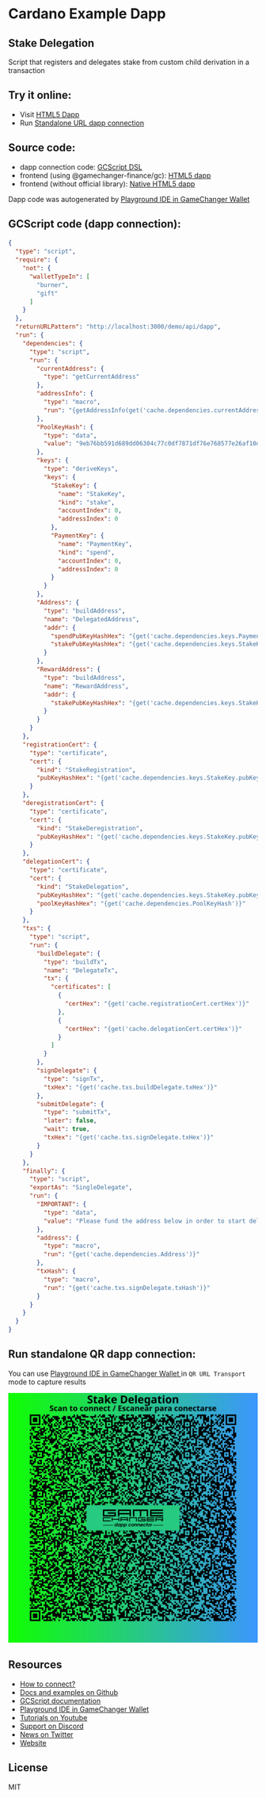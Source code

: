 
# Cardano Example Dapp

## **Stake Delegation**

Script that registers and delegates stake from custom child derivation in a transaction


## Try it online: 

-  Visit [HTML5 Dapp](https://gamechangerfinance.github.io/gamechanger.wallet/examples/Stake%20Delegation.html)
-  Run [Standalone URL dapp connection](https://beta-wallet.gamechanger.finance/api/2/run/1-H4sIAAAAAAAAA61VS3PaMBD-Kx5fksww4CQNJtyY5BAmfTCUnjI9yNLaaGIkV14nMJn8965kDHKANG3hAGi1--23D-2-hLgqIByGJTeywLATGvhVSUOil1BptD_PLM8BZ6Q3VuHwIUwqo8CQaiZTDH--vlojJOGP6ecJQwRDauEcsRj2ernmLJ_rEoeXURT1BCx0jxWyJ1hRWG-Vsi4EFKAEKC6htOcdUrUar4wBhSMhDJS-YgZ4074jUqz-O1ap9lQXjBvdQIYvZDna6p3S8fSEMz6Hrs-p2_Z8cnb2aj1MtM7vYXXHyrnnQTBk5OCJ5ZU9XkMS95Pk6vpc9AfXQkT9y-gTj2MeiTQexOf03Ye4P7iKY7jos_Q8EpcXScStg0dY-WEKMPIJ7q1we_cd2aOVuYqxhdXbiEhLKmEzaSV0ZJzrSuGYAluGw8hLUi2wQbHVgkJtI3rCLabNz0cwbYfs1iypZC4acadxdAs5ZAzBu7Fw1s75m1TJOuN3FtwVcG_FbHq6W9rdwjc8ofp16qT8HWCT2V04G-QUnpkRHw21re3FeVxa9fvMZImGodTqBgx63DgdZSo55Zw48PXlusQOd-oZk0pxxIRRQ_8Ps9uW-dG5uU78N16N6RE5EdJ23PwByhtMTTi4fG-yug5t3t7bzp0td9-nk-HSTeVtPsjFQy3YJfi20t21miPYOWTVrkLLxm2eUmZqD28rXlPcxaRUdFsBd51WTSQsq2QhcR-mu3CoOd3QW01ZXkKHFqSkFkBTwWF_Pk_PnQ0hlYo27GpfdWBZaIOj0jaWVFkOG1qbyo2_TL5NZ6Ovs8MbaJIDKyFIKyUCnEOwns9BArl-DqQKtKGHGKAOaPQYDJqcq8xbo--u0L1NuFmWLq0Uc3tNHkbZl69NJ9PnN3y8cTG1CAAA)

## Source code:

- dapp connection code: [GCScript DSL](Stake%20Delegation.gcscript)
- frontend (using @gamechanger-finance/gc): [HTML5 dapp](Stake%20Delegation.html)
- frontend (without official library): [Native HTML5 dapp](Stake%20Delegation_nolib.html)

Dapp code was autogenerated by [Playground IDE in GameChanger Wallet ](https://beta-wallet.gamechanger.finance/playground)

## GCScript code (dapp connection):
```json
{
  "type": "script",
  "require": {
    "not": {
      "walletTypeIn": [
        "burner",
        "gift"
      ]
    }
  },
  "returnURLPattern": "http://localhost:3000/demo/api/dapp",
  "run": {
    "dependencies": {
      "type": "script",
      "run": {
        "currentAddress": {
          "type": "getCurrentAddress"
        },
        "addressInfo": {
          "type": "macro",
          "run": "{getAddressInfo(get('cache.dependencies.currentAddress'))}"
        },
        "PoolKeyHash": {
          "type": "data",
          "value": "9eb76bb591d689dd06304c77c0df7871df76e768577e26af10d32b0c"
        },
        "keys": {
          "type": "deriveKeys",
          "keys": {
            "StakeKey": {
              "name": "StakeKey",
              "kind": "stake",
              "accountIndex": 0,
              "addressIndex": 0
            },
            "PaymentKey": {
              "name": "PaymentKey",
              "kind": "spend",
              "accountIndex": 0,
              "addressIndex": 0
            }
          }
        },
        "Address": {
          "type": "buildAddress",
          "name": "DelegatedAddress",
          "addr": {
            "spendPubKeyHashHex": "{get('cache.dependencies.keys.PaymentKey.pubKeyHashHex')}",
            "stakePubKeyHashHex": "{get('cache.dependencies.keys.StakeKey.pubKeyHashHex')}"
          }
        },
        "RewardAddress": {
          "type": "buildAddress",
          "name": "RewardAddress",
          "addr": {
            "stakePubKeyHashHex": "{get('cache.dependencies.keys.StakeKey.pubKeyHashHex')}"
          }
        }
      }
    },
    "registrationCert": {
      "type": "certificate",
      "cert": {
        "kind": "StakeRegistration",
        "pubKeyHashHex": "{get('cache.dependencies.keys.StakeKey.pubKeyHashHex')}"
      }
    },
    "deregistrationCert": {
      "type": "certificate",
      "cert": {
        "kind": "StakeDeregistration",
        "pubKeyHashHex": "{get('cache.dependencies.keys.StakeKey.pubKeyHashHex')}"
      }
    },
    "delegationCert": {
      "type": "certificate",
      "cert": {
        "kind": "StakeDelegation",
        "pubKeyHashHex": "{get('cache.dependencies.keys.StakeKey.pubKeyHashHex')}",
        "poolKeyHashHex": "{get('cache.dependencies.PoolKeyHash')}"
      }
    },
    "txs": {
      "type": "script",
      "run": {
        "buildDelegate": {
          "type": "buildTx",
          "name": "DelegateTx",
          "tx": {
            "certificates": [
              {
                "certHex": "{get('cache.registrationCert.certHex')}"
              },
              {
                "certHex": "{get('cache.delegationCert.certHex')}"
              }
            ]
          }
        },
        "signDelegate": {
          "type": "signTx",
          "txHex": "{get('cache.txs.buildDelegate.txHex')}"
        },
        "submitDelegate": {
          "type": "submitTx",
          "later": false,
          "wait": true,
          "txHex": "{get('cache.txs.signDelegate.txHex')}"
        }
      }
    },
    "finally": {
      "type": "script",
      "exportAs": "SingleDelegate",
      "run": {
        "IMPORTANT": {
          "type": "data",
          "value": "Please fund the address below in order to start delegating"
        },
        "address": {
          "type": "macro",
          "run": "{get('cache.dependencies.Address')}"
        },
        "txHash": {
          "type": "macro",
          "run": "{get('cache.txs.signDelegate.txHash')}"
        }
      }
    }
  }
}
```

## Run standalone QR dapp connection: 

You can use [Playground IDE in GameChanger Wallet ](https://beta-wallet.gamechanger.finance/playground) in `QR URL Transport` mode to capture results

[![This GCScript/URL is too large! make it shorter uploading parts to GCFS. Unable to generate QR code](Stake%20Delegation.png)](https://gamechangerfinance.github.io/gamechanger.wallet/examples/Stake%20Delegation.png)

## Resources
- [How to connect?](https://www.npmjs.com/package/@gamechanger-finance/gc)
- [Docs and examples on Github](https://github.com/GameChangerFinance/gamechanger.wallet/)
- [GCScript documentation](https://beta-wallet.gamechanger.finance/doc/api/v2)
- [Playground IDE in GameChanger Wallet ](https://beta-wallet.gamechanger.finance/playground)
- [Tutorials on Youtube](https://www.youtube.com/@gamechanger.finance)
- [Support on Discord](https://discord.gg/vpbfyRaDKG)
- [News on Twitter](https://twitter.com/GameChangerOk)
- [Website](https://gamechanger.finance)

## License
MIT 
    
